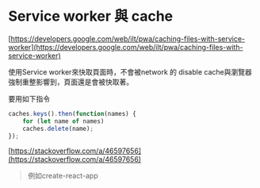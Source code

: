# Service worker 與 cache

[https://developers.google.com/web/ilt/pwa/caching-files-with-service-worker](https://developers.google.com/web/ilt/pwa/caching-files-with-service-worker)

使用Service worker來快取頁面時，不會被network 的 disable cache與瀏覽器強制重整影響到，頁面還是會被快取著。

要用如下指令

```js
caches.keys().then(function(names) {
    for (let name of names)
    caches.delete(name);
});
```

[https://stackoverflow.com/a/46597656](https://stackoverflow.com/a/46597656)

> 例如create-react-app



